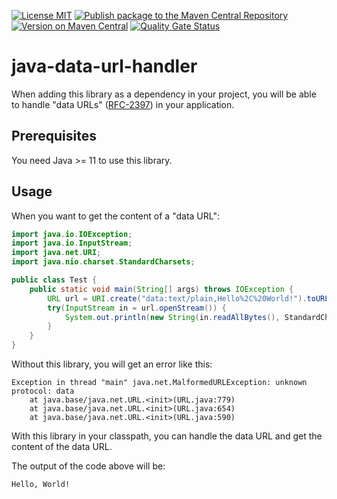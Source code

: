 [![License MIT](https://img.shields.io/github/license/jycr/java-data-url-handler)](https://opensource.org/license/mit)
[![Publish package to the Maven Central Repository](https://github.com/jycr/java-data-url-handler/actions/workflows/publish_to_maven_central.yml/badge.svg)](https://github.com/jycr/java-data-url-handler/actions/workflows/publish_to_maven_central.yml)
[![Version on Maven Central](https://img.shields.io/maven-central/v/io.github.jycr/java-data-url-handler)](https://search.maven.org/artifact/io.github.jycr/java-data-url-handler)
[![Quality Gate Status](https://sonarcloud.io/api/project_badges/measure?project=jycr_java-data-url-handler&metric=alert_status)](https://sonarcloud.io/summary/new_code?id=jycr_java-data-url-handler)

# java-data-url-handler

When adding this library as a dependency in your project, you will be able to handle "data URLs" ([RFC-2397](https://datatracker.ietf.org/doc/html/rfc2397)) in your application.

## Prerequisites

You need Java >= 11 to use this library.

## Usage

When you want to get the content of a "data URL":

```java
import java.io.IOException;
import java.io.InputStream;
import java.net.URI;
import java.nio.charset.StandardCharsets;

public class Test {
	public static void main(String[] args) throws IOException {
        URL url = URI.create("data:text/plain,Hello%2C%20World!").toURL();
        try(InputStream in = url.openStream()) {
            System.out.println(new String(in.readAllBytes(), StandardCharsets.UTF_8));
        }
    }
}
```

Without this library, you will get an error like this:

```
Exception in thread "main" java.net.MalformedURLException: unknown protocol: data
	at java.base/java.net.URL.<init>(URL.java:779)
	at java.base/java.net.URL.<init>(URL.java:654)
	at java.base/java.net.URL.<init>(URL.java:590)
```

With this library in your classpath, you can handle the data URL and get the content of the data URL.

The output of the code above will be:

```
Hello, World!
```
